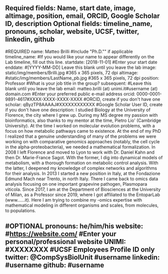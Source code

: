 Required fields:
Name, start date, image, altimage, position, email, ORCID, Google Scholar ID, description
Optional fields:
timeline_name, pronouns, scholar, website, UCSF, twitter, linkedin, github
---
#REQUIRED
name: Matteo Brilli #Include "Ph.D."" if applicable
timeline_name: #If you would like your name to appear differently on the Lab timeline, fill out this line.
startdate: [2018-11-01] #Enter your start date
enddate: #[YYYY-MM-DD] Leave this blank until you leave the lab
image: static/img/members/Brilli.jpg #365 x 365 pixels, 72 dpi
altimage: #static/img/members/LastName_pb.jpg #365 x 365 pixels, 72 dpi
position: Professor #What is your job title in the group?
subsequent: #Leave this blank until you leave the lab
email: matteo.brilli (at) unimi.it#username (at) domain.com #Enter your preferred public e-mail address
orcid: 0000-0001-9891-4617#XXXX-XXXX-XXXX-XXXX #ORCID, create if you don't have one
scholar: qByzTP8AAAAJ#XXXXXXXXXXXX #Google Scholar User ID, create if you don't have one
description: I studied Biology at the University of Florence, the city where I grew up. During my MS degree my passion with bioinformatics, also thanks to my mentor at the time, Pietro Lio' (Cambridge University). At the time I worked on molecular evolution problems, with a focus on how metabolic pathways came to existence. At the end of my PhD I realized that a genuine understanding of many of the problems we were working on with comparative genomics approaches (notably, the cell cycle in the alpha-proteobacteria), we needed a mathematical formalization. In 2008 I left Florence and moved to Lyon to work with Dr. Daniel Kahn and then Dr. Marie-France Sagot. With the former, I dig into dynamical models of metabolism, with a thorough formation on metabolic control analysis. With the latter, I deepened my knowledge of complex networks and algorithms for their analysis.
In 2013 I started a new position in Italy, at the Fondazione Edmund Mach near Trento, in north Italy. There I came back to omics data analysis focusing on one important grapevine pathogen, Plasmopara viticola. Since 2017, I am at the Department of Biosciences at the University of Milan, as a Professor since 2019, where I got affiliated to the EntoparLab (www......it).
Here I am trying to combine my -omics expertise with mathematical modeling in different organisms and scales, from molecules, to populations.

#OPTIONAL
pronouns: he/him/his
website: #https://website.com/ #Enter your personal/professional website
UNIMI: #XXXXXXXX #UCSF Employees Profile ID only
twitter: @CompSysBiolUnit #username
linkedin: #username
github: #username
---
